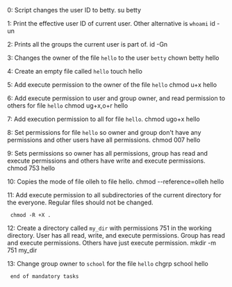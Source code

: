 0:  Script changes the user ID to betty. 
    su betty
	 

 1:   Print the effective user ID of current user. Other alternative is `whoami`
	 id -un
	 

2:   Prints all the groups the current user is part of.
	 id -Gn
	 

 3:  Changes the owner of the file `hello` to the user `betty`
	 chown betty hello
	 

 4:   Create an empty file called `hello`
	 touch hello
	 

 5:  Add execute permission to the owner of the file `hello`
	 chmod u+x hello
	 

 6:    Add execute permission to user and group owner, and read permission to others for file `hello`
	 chmod ug+x,o+r hello
	 

7:   Add execution permission to all for file `hello`.
	 chmod ugo+x hello
	 

 8:   Set permissions for file `hello` so owner and group don't have any permissions and other users have all permissions.
	 chmod 007 hello
	

 9:   Sets permissions so owner has all permissions, group has read and execute permissions and others have write and execute permissions.
	 chmod 753 hello
	 

 10: Copies the mode of file olleh to file hello.
	 chmod --reference=olleh hello

11:  Add execute permission to all subdirectories of the current directory for the everyone. Regular files should not be changed.

	 chmod -R +X .
	 
12:  Create a directory called `my_dir` with permissions 751 in the working directory. User has all read, write, and execute permissions. Group has read and execute permissions. Others have just execute permission.
	 mkdir -m 751 my_dir
	 

 13:  Change group owner to `school` for the file `hello`
	 chgrp school hello
	 
	 end of mandatory tasks

